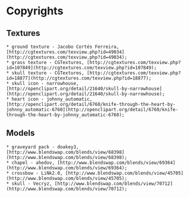 # Copyrights

## Textures

	* ground texture - Jacobo Cortés Ferreira, [http://cgtextures.com/texview.php?id=49034](http://cgtextures.com/texview.php?id=49034);
	* grass texture - CGTextures, [http://cgtextures.com/texview.php?id=107849](http://cgtextures.com/texview.php?id=107849);
	* skull texture - CGTextures, [http://cgtextures.com/texview.php?id=18877](http://cgtextures.com/texview.php?id=18877);
	* skull icon - narrowhouse, [http://openclipart.org/detail/21640/skull-by-narrowhouse](http://openclipart.org/detail/21640/skull-by-narrowhouse);
	* heart icon - johnny_automatic, [http://openclipart.org/detail/6760/knife-through-the-heart-by-johnny_automatic-6760](http://openclipart.org/detail/6760/knife-through-the-heart-by-johnny_automatic-6760);

## Models

	* graveyard pack - doakey3, [http://www.blendswap.com/blends/view/68398](http://www.blendswap.com/blends/view/68398);
	* chapel - ahedov, [http://www.blendswap.com/blends/view/69364](http://www.blendswap.com/blends/view/69364);
	* crossbow - LiNk2.0, [http://www.blendswap.com/blends/view/45705](http://www.blendswap.com/blends/view/45705);
	* skull - Vecryz, [http://www.blendswap.com/blends/view/70712](http://www.blendswap.com/blends/view/70712);
